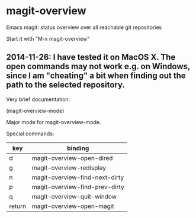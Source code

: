 magit-overview
==============

Emacs magit: status overview over all reachable git repositories

Start it with "M-x magit-overview"

2014-11-26: I have tested it on MacOS X. The open commands may not work e.g. on Windows, since I am "cheating" a bit when finding out the path to the selected repository.
---
Very brief documentation:

(magit-overview-mode)

Major mode for magit-overview-mode.

Special commands:

|key   | binding |
|---|---|
|d	    | magit-overview-open-dired |
|g		  | magit-overview-redisplay |
|n		  | magit-overview-find-next-dirty |
|p		  | magit-overview-find-prev-dirty |
|q		  | magit-overview-quit-window |
|return	|  magit-overview-open-magit |

